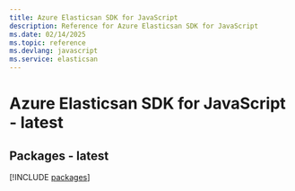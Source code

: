 ```yaml
---
title: Azure Elasticsan SDK for JavaScript
description: Reference for Azure Elasticsan SDK for JavaScript
ms.date: 02/14/2025
ms.topic: reference
ms.devlang: javascript
ms.service: elasticsan
---
```

# Azure Elasticsan SDK for JavaScript - latest
## Packages - latest
[!INCLUDE [packages](elasticsan-index.md)]